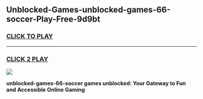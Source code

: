 
## Unblocked-Games-unblocked-games-66-soccer-Play-Free-9d9bt
<h3>
<a href="https://premium76.site?title=unblocked-games-66-soccer&ref=22A">CLICK TO PLAY</a></h3>
<hr>

<h3>
<a href="https://premium76.site?title=unblocked-games-66-soccer&ref=22A">CLICK 2 PLAY</a>
  
</h3>

<a href="https://premium76.site?title=unblocked-games-66-soccer&ref=22A"><img src="https://clearcache.store/games.png"></a>


**unblocked-games-66-soccer games unblocked: Your Gateway to Fun and Accessible Online Gaming**

